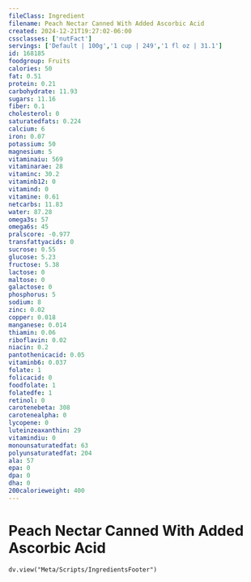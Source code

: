 ```yaml
---
fileClass: Ingredient
filename: Peach Nectar Canned With Added Ascorbic Acid
created: 2024-12-21T19:27:02-06:00
cssclasses: ['nutFact']
servings: ['Default | 100g','1 cup | 249','1 fl oz | 31.1']
id: 168185
foodgroup: Fruits
calories: 50
fat: 0.51
protein: 0.21
carbohydrate: 11.93
sugars: 11.16
fiber: 0.1
cholesterol: 0
saturatedfats: 0.224
calcium: 6
iron: 0.07
potassium: 50
magnesium: 5
vitaminaiu: 569
vitaminarae: 28
vitaminc: 30.2
vitaminb12: 0
vitamind: 0
vitamine: 0.61
netcarbs: 11.83
water: 87.28
omega3s: 57
omega6s: 45
pralscore: -0.977
transfattyacids: 0
sucrose: 0.55
glucose: 5.23
fructose: 5.38
lactose: 0
maltose: 0
galactose: 0
phosphorus: 5
sodium: 8
zinc: 0.02
copper: 0.018
manganese: 0.014
thiamin: 0.06
riboflavin: 0.02
niacin: 0.2
pantothenicacid: 0.05
vitaminb6: 0.037
folate: 1
folicacid: 0
foodfolate: 1
folatedfe: 1
retinol: 0
carotenebeta: 308
carotenealpha: 0
lycopene: 0
luteinzeaxanthin: 29
vitamindiu: 0
monounsaturatedfat: 63
polyunsaturatedfat: 204
ala: 57
epa: 0
dpa: 0
dha: 0
200calorieweight: 400
---
```


# Peach Nectar Canned With Added Ascorbic Acid

```dataviewjs
dv.view("Meta/Scripts/IngredientsFooter")
```